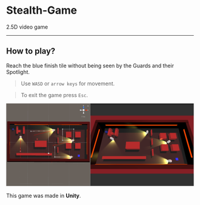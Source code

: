 # Stealth-Game
2.5D video game
 
---
## How to play?

Reach the blue finish tile without being seen by the Guards and their Spotlight.
> Use `WASD` or `arrow keys` for movement.

>To exit the game press `Esc`. 

![](images/Keep-To-The-Shadows.png)

This game was made in **Unity**.
